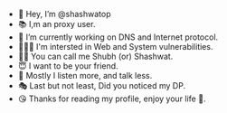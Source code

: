 - 👋 Hey, I’m @shashwatop
- 📚 I,m an proxy user.
- 🌱 I’m currently working on DNS and Internet protocol.
- 🕵🏽‍♂️ I'm intersted in Web and System vulnerabilities. 
- 🧏‍♂️ You can call me Shubh (or) Shashwat.
- 😇 I want to be your friend.
- 🙂 Mostly I listen more, and talk less.
- 🎭 Last but not least, Did you noticed my DP.
- 😘 Thanks for reading my profile, enjoy your life 💖.
